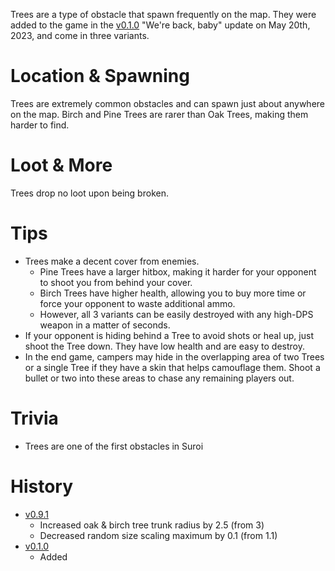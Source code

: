 Trees are a type of obstacle that spawn frequently on the map. They were added to the game in the [v0.1.0](https://github.com/HasangerGames/suroi/releases/tag/v0.1.0) "We're back, baby" update on May 20th, 2023, and come in three variants.

# Location & Spawning

Trees are extremely common obstacles and can spawn just about anywhere on the map. Birch and Pine Trees are rarer than Oak Trees, making them harder to find.

# Loot & More

Trees drop no loot upon being broken.

# Tips

- Trees make a decent cover from enemies.
  - Pine Trees have a larger hitbox, making it harder for your opponent to shoot you from behind your cover.
  - Birch Trees have higher health, allowing you to buy more time or force your opponent to waste additional ammo.
  - However, all 3 variants can be easily destroyed with any high-DPS weapon in a matter of seconds.
- If your opponent is hiding behind a Tree to avoid shots or heal up, just shoot the Tree down. They have low health and are easy to destroy.
- In the end game, campers may hide in the overlapping area of two Trees or a single Tree if they have a skin that helps camouflage them. Shoot a bullet or two into these areas to chase any remaining players out.

# Trivia

- Trees are one of the first obstacles in Suroi

# History

- [v0.9.1](https://github.com/HasangerGames/suroi/releases/tag/v0.9.1)
  - Increased oak & birch tree trunk radius by 2.5 (from 3)
  - Decreased random size scaling maximum by 0.1 (from 1.1)
- [v0.1.0](https://github.com/HasangerGames/suroi/releases/tag/v0.1.0)
  - Added

